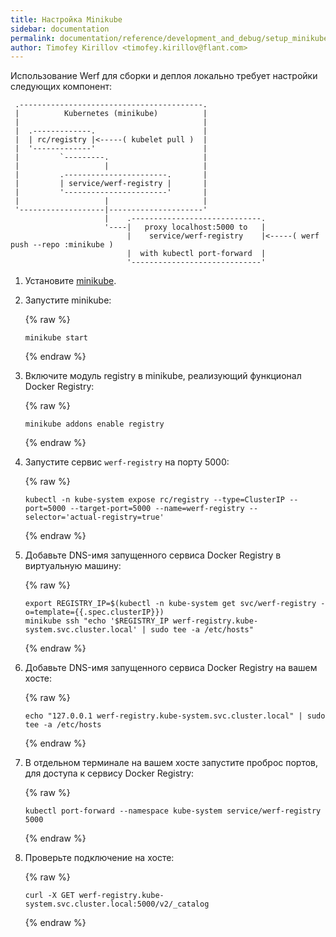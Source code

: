 ```yaml
---
title: Настройка Minikube
sidebar: documentation
permalink: documentation/reference/development_and_debug/setup_minikube.html
author: Timofey Kirillov <timofey.kirillov@flant.com>
---
```


Использование Werf для сборки и деплоя локально требует настройки следующих компонент:

     .-----------------------------------------.
     |          Kubernetes (minikube)          |
     |                                         |
     |  .-------------.                        |
     |  | rc/registry |<-----( kubelet pull )  |
     |  '-------------'                        |
     |         `---------.                     |
     |                   |                     |
     |         .-----------------------.       |
     |         | service/werf-registry |       |
     |         '-----------------------'       |
     |                   |                     |
     '-------------------|---------------------'
                         |    .-----------------------------.
                         '----|   proxy localhost:5000 to   |
                              |    service/werf-registry    |<-----( werf push --repo :minikube )
                              |  with kubectl port-forward  |
                              '-----------------------------'

1. Установите [minikube](https://github.com/kubernetes/minikube).
2. Запустите minikube:

   {% raw %}
   ```
   minikube start
   ```
   {% endraw %}

3. Включите модуль registry в minikube, реализующий функционал Docker Registry:

   {% raw %}
   ```
   minikube addons enable registry
   ```
   {% endraw %}

4. Запустите сервис `werf-registry` на порту 5000:

   {% raw %}
   ```
   kubectl -n kube-system expose rc/registry --type=ClusterIP --port=5000 --target-port=5000 --name=werf-registry --selector='actual-registry=true'
   ```
   {% endraw %}

5. Добавьте DNS-имя запущенного сервиса Docker Registry в виртуальную машину:

   {% raw %}
   ```
   export REGISTRY_IP=$(kubectl -n kube-system get svc/werf-registry -o=template={{.spec.clusterIP}})
   minikube ssh "echo '$REGISTRY_IP werf-registry.kube-system.svc.cluster.local' | sudo tee -a /etc/hosts"
   ```
   {% endraw %}

6. Добавьте DNS-имя запущенного сервиса Docker Registry на вашем хосте:

   {% raw %}
   ```
   echo "127.0.0.1 werf-registry.kube-system.svc.cluster.local" | sudo tee -a /etc/hosts
   ```
   {% endraw %}

7. В отдельном терминале на вашем хосте запустите проброс портов, для доступа к сервису Docker Registry:

   {% raw %}
   ```
   kubectl port-forward --namespace kube-system service/werf-registry 5000
   ```
   {% endraw %}

8. Проверьте подключение на хосте:

   {% raw %}
   ```
   curl -X GET werf-registry.kube-system.svc.cluster.local:5000/v2/_catalog
   ```
   {% endraw %}
